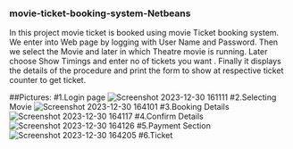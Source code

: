 ### movie-ticket-booking-system-Netbeans

In this project movie ticket is booked  using  movie Ticket booking system. We enter into Web page by logging with User Name and Password. 
Then we select the Movie and later in which Theatre movie is running. Later choose Show Timings and enter no of tickets you want .
Finally it displays the details of the procedure and print the form to show at respective ticket counter to get ticket. 


##Pictures:
#1.Login page
![Screenshot 2023-12-30 161111](https://github.com/SamJackson2810/movie-ticket-booking-management/assets/128458120/c476c43e-70d8-451d-8cc3-5fb754ec7e32)
#2.Selecting Movie
![Screenshot 2023-12-30 164101](https://github.com/SamJackson2810/movie-ticket-booking-management/assets/128458120/6d336836-3c75-4918-8db0-c9527e7247e5)
#3.Booking Details
![Screenshot 2023-12-30 164117](https://github.com/SamJackson2810/movie-ticket-booking-management/assets/128458120/6b9c33a4-9ff2-46bb-a4dc-1c6a71d771e3)
#4.Confirm Details
![Screenshot 2023-12-30 164126](https://github.com/SamJackson2810/movie-ticket-booking-management/assets/128458120/8804f079-e445-433e-a2fc-47ad93856f87)
#5.Payment Section
![Screenshot 2023-12-30 164205](https://github.com/SamJackson2810/movie-ticket-booking-management/assets/128458120/4e3f219b-3e6a-4fe3-905e-0c8e3e5c6bbf)
#6.Ticket 
